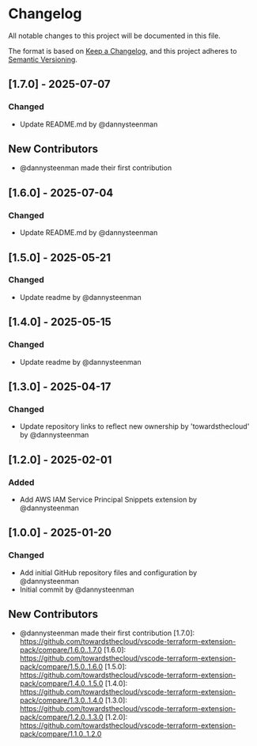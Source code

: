 # Changelog

All notable changes to this project will be documented in this file.

The format is based on [Keep a Changelog](https://keepachangelog.com/en/1.0.0/),
and this project adheres to [Semantic Versioning](https://semver.org/spec/v2.0.0.html).

## [1.7.0] - 2025-07-07

### Changed
- Update README.md by @dannysteenman

## New Contributors
* @dannysteenman made their first contribution
## [1.6.0] - 2025-07-04

### Changed
- Update README.md by @dannysteenman

## [1.5.0] - 2025-05-21

### Changed
- Update readme by @dannysteenman

## [1.4.0] - 2025-05-15

### Changed
- Update readme by @dannysteenman

## [1.3.0] - 2025-04-17

### Changed
- Update repository links to reflect new ownership by 'towardsthecloud' by @dannysteenman

## [1.2.0] - 2025-02-01

### Added
- Add AWS IAM Service Principal Snippets extension by @dannysteenman

## [1.0.0] - 2025-01-20

### Changed
- Add initial GitHub repository files and configuration by @dannysteenman
- Initial commit by @dannysteenman

## New Contributors
* @dannysteenman made their first contribution
[1.7.0]: https://github.com/towardsthecloud/vscode-terraform-extension-pack/compare/1.6.0..1.7.0
[1.6.0]: https://github.com/towardsthecloud/vscode-terraform-extension-pack/compare/1.5.0..1.6.0
[1.5.0]: https://github.com/towardsthecloud/vscode-terraform-extension-pack/compare/1.4.0..1.5.0
[1.4.0]: https://github.com/towardsthecloud/vscode-terraform-extension-pack/compare/1.3.0..1.4.0
[1.3.0]: https://github.com/towardsthecloud/vscode-terraform-extension-pack/compare/1.2.0..1.3.0
[1.2.0]: https://github.com/towardsthecloud/vscode-terraform-extension-pack/compare/1.1.0..1.2.0

<!-- generated by git-cliff -->
